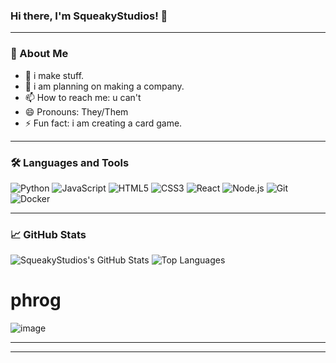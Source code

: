 ### Hi there, I'm SqueakyStudios! 👋

---

### 🚀 About Me

- 🔭 i make stuff.
- 🌱 i am planning on making a company.
- 📫 How to reach me: u can't
- 😄 Pronouns: They/Them
- ⚡ Fun fact: i am creating a card game.

---

### 🛠️ Languages and Tools

![Python](https://img.shields.io/badge/-Python-000?&logo=Python)
![JavaScript](https://img.shields.io/badge/-JavaScript-000?&logo=JavaScript)
![HTML5](https://img.shields.io/badge/-HTML5-000?&logo=HTML5)
![CSS3](https://img.shields.io/badge/-CSS3-000?&logo=CSS3)
![React](https://img.shields.io/badge/-React-000?&logo=React)
![Node.js](https://img.shields.io/badge/-Node.js-000?&logo=Node.js)
![Git](https://img.shields.io/badge/-Git-000?&logo=Git)
![Docker](https://img.shields.io/badge/-Docker-000?&logo=Docker)

---

### 📈 GitHub Stats

![SqueakyStudios's GitHub Stats](https://github-readme-stats.vercel.app/api?username=SqueakyStudios&show_icons=true&theme=radical)
![Top Languages](https://github-readme-stats.vercel.app/api/top-langs/?username=SqueakyStudios&layout=compact&theme=radical)

# phrog

![image](https://i.imghippo.com/files/xnMk3651cSg.png)

---

---

